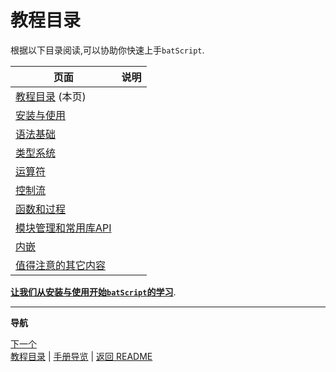# 教程目录  

根据以下目录阅读,可以协助你快速上手`batScript`.  

| 页面 | 说明 |
|---|---|
| [教程目录](./01-教程目录.md) (本页) |  |
| [安装与使用](./02-安装与使用.md) |  |
| [语法基础](./03-语法基础.md) |  |
| [类型系统](./04-类型系统.md) |  |
| [运算符](./05-运算符.md) |  |
| [控制流](./06-控制流.md) |  |
| [函数和过程](./07-函数和过程.md) |  |
| [模块管理和常用库API](./08-模块管理.md) |  |
| [内嵌](./09-内嵌.md) |  |
| [值得注意的其它内容](./10-值得注意的其它内容.md) |  |

**[让我们从安装与使用开始`batScript`的学习](./01-教程目录.md)**.  

---  
**导航**  

[下一个](./02-安装与使用.md)  
[教程目录](./01-教程目录.md) | [手册导览](../manual/手册导引.md) | [返回 README](../../../README-zh.md)
